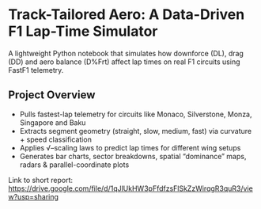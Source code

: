 # Track-Tailored Aero: A Data-Driven F1 Lap-Time Simulator

A lightweight Python notebook that simulates how downforce (DL), drag (DD) and aero balance (D%Frt) affect lap times on real F1 circuits using FastF1 telemetry.

## Project Overview
- Pulls fastest-lap telemetry for circuits like Monaco, Silverstone, Monza, Singapore and Baku  
- Extracts segment geometry (straight, slow, medium, fast) via curvature + speed classification  
- Applies √–scaling laws to predict lap times for different wing setups  
- Generates bar charts, sector breakdowns, spatial “dominance” maps, radars & parallel-coordinate plots  

Link to short report: https://drive.google.com/file/d/1qJlUkHW3pFfdfzsFlSkZzWirqgR3quR3/view?usp=sharing
